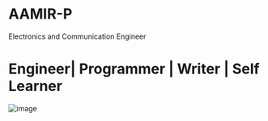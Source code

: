 # AAMIR-P
Electronics and Communication Engineer

# Engineer| Programmer | Writer | Self Learner
![image](https://user-images.githubusercontent.com/79377502/119354621-eca6da80-bcc1-11eb-9485-3209e5a32313.png)
